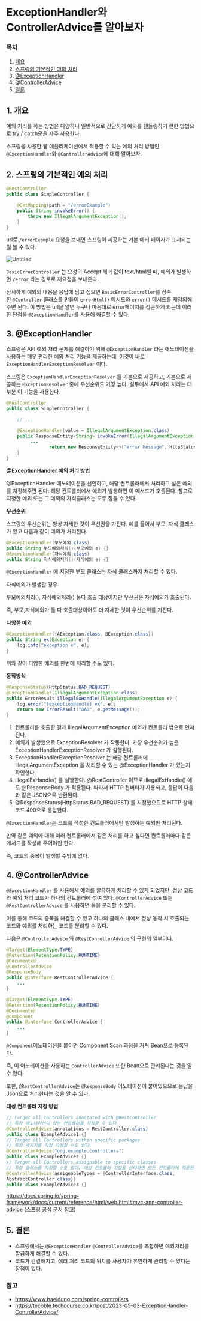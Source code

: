 # **ExceptionHandler와 ControllerAdvice를 알아보자**

### 목차

1. [개요](#1-개요)
2. [스프링의 기본적인 예외 처리](#2-스프링의-기본적인-예외-처리)
3. [@ExceptionHandler](#3-exceptionhandler)
4. [@ControllerAdvice](#4-controlleradvice)
5. [결론](#5-결론)

## 1. 개요

예외 처리를 하는 방법은 다양하나 일반적으로 간단하게 예외를 핸들링하기 편한 방법으로 try / catch문을 자주 사용한다.

스프링을 사용한 웹 애플리케이션에서 적용할 수 있는 예외 처리 방법인 `@ExceptionHandler`와 `@ControllerAdvice`에 대해 알아보자.

## 2. 스프링의 기본적인 예외 처리

```java
@RestController
public class SimpleController {

    @GetMapping(path = "/errorExample")
    public String invokeError() {
        throw new IllegalArgumentException();
    }
}
```

url로 `/errorExample` 요청을 보내면 스프링이 제공하는 기본 에러 페이지가 표시되는걸 볼 수 있다.

![Untitled](https://prod-files-secure.s3.us-west-2.amazonaws.com/fd81e7de-ac90-4359-851d-169f7827a770/1e611850-de0d-44ae-a4a1-ca3eff3e937b/Untitled.png)

`BasicErrorController` 는 요청의 Accept 헤더 값이 text/html일 때, 예외가 발생하면 `/error` 라는 경로로 재요청을 보내준다.

상세하게 예외의 내용을 응답에 담고 싶으면 `BasicErrorController`를 상속한 `@Controller` 클래스를 만들어 `errorHtml()` 메서드와 `error()` 메서드를 재정의해주면 된다. 이 방법은 url을 알면 누구나 마음대로 error페이지를 접근하게 되는데 이러한 단점을 `@ExceptionHandler`를 사용해 해결할 수 있다.

## 3. @ExceptionHandler

스프링은 API 예외 처리 문제를 해결하기 위해 `@ExceptionHandler` 라는 애노테이션을 사용하는 매우 편리한 예외 처리 기능을 제공하는데, 이것이 바로 `ExceptionHandlerExceptionResolver` 이다.

스프링은 `ExceptionHandlerExceptionResolver` 를 기본으로 제공하고, 기본으로 제공하는 `ExceptionResolver` 중에 우선순위도 가장 높다. 실무에서 API 예외 처리는 대부분 이 기능을 사용한다.

```java
@RestController
public class SimpleController {

    // ...

    @ExceptionHandler(value = IllegalArgumentException.class)
    public ResponseEntity<String> invokeError(IllegalArgumentException e) {
         ...
				return new ResponseEntity<>("error Message", HttpStatus.BAD_REQUEST);
    }
}
```

**@ExceptionHandler 예외 처리 방법**

@ExceptionHandler 애노테이션을 선언하고, 해당 컨트롤러에서 처리하고 싶은 예외를 지정해주면 된다.
해당 컨트롤러에서 예외가 발생하면 이 메서드가 호출된다. 참고로 지정한 예외 또는 그 예외의 자식클래스는 모두 잡을 수 있다.

**우선순위**

스프링의 우선순위는 항상 자세한 것이 우선권을 가진다. 예를 들어서 부모, 자식 클래스가 있고 다음과 같이 예외가 처리된다.

```java
@ExceptionHandler(부모예외.class)
public String 부모예외처리()(부모예외 e) {}
@ExceptionHandler(자식예외.class)
public String 자식예외처리()(자식예외 e) {}
```

`@ExceptionHandler` 에 지정한 부모 클래스는 자식 클래스까지 처리할 수 있다. 

자식예외가 발생할 경우.

부모예외처리(), 자식예외처리() 둘다 호출 대상이지만 우선권은 자식예외가 호출된다.

즉, 부모,자식예외가 둘 다 호출대상이어도 더 자세한 것이 우선순위를 가진다.

**다양한 예외**

```java
@ExceptionHandler({AException.class, BException.class})
public String ex(Exception e) {
    log.info("exception e", e);
}
```

위와 같이 다양한 예외를 한번에 처리할 수도 있다.

**동작방식**

```java
@ResponseStatus(HttpStatus.BAD_REQUEST)
@ExceptionHandler(IllegalArgumentException.class)
public ErrorResult illegalExHandle(IllegalArgumentException e) {
	log.error("[exceptionHandle] ex", e);
	return new ErrorResult("BAD", e.getMessage());
}
```

1. 컨트롤러를 호출한 결과 IllegalArgumentException 예외가 컨트롤러 밖으로 던져진다. 
2. 예외가 발생했으로 ExceptionResolver 가 작동한다. 가장 우선순위가 높은 ExceptionHandlerExceptionResolver 가 실행된다.
3. ExceptionHandlerExceptionResolver 는 해당 컨트롤러에 IllegalArgumentException 을 처리할 수 있는 @ExceptionHandler 가 있는지 확인한다.
4. illegalExHandle() 를 실행한다. @RestController 이므로 illegalExHandle() 에도 @ResponseBody 가 적용된다. 따라서 HTTP 컨버터가 사용되고, 응답이 다음과 같은 JSON으로 반환된다.
5. @ResponseStatus(HttpStatus.BAD_REQUEST) 를 지정했으므로 HTTP 상태 코드 400으로 응답한다.

`@ExceptionHandler`는 코드를 작성한 컨트롤러에서만 발생하는 예외만 처리된다.

만약 같은 예외에 대해 여러 컨트롤러에서 같은 처리를 하고 싶다면 컨트롤러마다 같은 메서드를 작성해 주어야만 한다.

즉, 코드의 중복이 발생할 수밖에 없다.

## 4. @ControllerAdvice

`@ExceptionHandler` 를 사용해서 예외를 깔끔하게 처리할 수 있게 되었지만, 정상 코드와 예외 처리 코드가 하나의 컨트롤러에 섞여 있다. `@ControllerAdvice` 또는 `@RestControllerAdvice` 를 사용하면 둘을 분리할 수 있다.

이를 통해 코드의 중복을 해결할 수 있고 하나의 클래스 내에서 정상 동작 시 호출되는 코드와 예외를 처리하는 코드를 분리할 수 있다.

다음은 `@ControllerAdvice` 와 `@RestConrollerAdvice` 의 구현의 일부이다.

```java
@Target(ElementType.TYPE)
@Retention(RetentionPolicy.RUNTIME)
@Documented
@ControllerAdvice
@ResponseBody
public @interface RestControllerAdvice {
    ...
}

@Target(ElementType.TYPE)
@Retention(RetentionPolicy.RUNTIME)
@Documented
@Component
public @interface ControllerAdvice {
    ...
}
```

`@Component`어노테이션을 붙이면 Component Scan 과정을 거쳐 Bean으로 등록된다.

즉, 이 어노테이션을 사용하는 `ControllerAdvice` 또한 Bean으로 관리된다는 것을 알 수 있다.

또한, `@RestControllerAdvice`는 `@ResponseBody` 어노테이션이 붙어있으므로 응답을 Json으로 처리한다는 것을 알 수 있다.

**대상 컨트롤러 지정 방법**

```java
// Target all Controllers annotated with @RestController
// 특정 애노테이션이 있는 컨트롤러를 지정할 수 있다
@ControllerAdvice(annotations = RestController.class)
public class ExampleAdvice1 {}
// Target all Controllers within specific packages
// 특정 패키지를 직접 지정할 수도 있다.  
@ControllerAdvice("org.example.controllers")
public class ExampleAdvice2 {}
// Target all Controllers assignable to specific classes
// 특정 클래스를 지정할 수도 있다. 대상 컨트롤러 지정을 생략하면 모든 컨트롤러에 적용된다.
@ControllerAdvice(assignableTypes = {ControllerInterface.class,
AbstractController.class})
public class ExampleAdvice3 {}
```

https://docs.spring.io/spring-framework/docs/current/reference/html/web.html#mvc-ann-controller-advice (스프링 공식 문서 참고)

## 5. 결론

- 스프링에서는 `@ExceptionHandler` `@ControllerAdvice`를 조합하면 예외처리를 깔끔하게 해결할 수 있다.
- 코드가 간결해지고, 에러 처리 코드의 위치를 사용자가 유연하게 관리할 수 있다는 장점이 있다.

### 참고

- https://www.baeldung.com/spring-controllers
- https://tecoble.techcourse.co.kr/post/2023-05-03-ExceptionHandler-ControllerAdvice/
